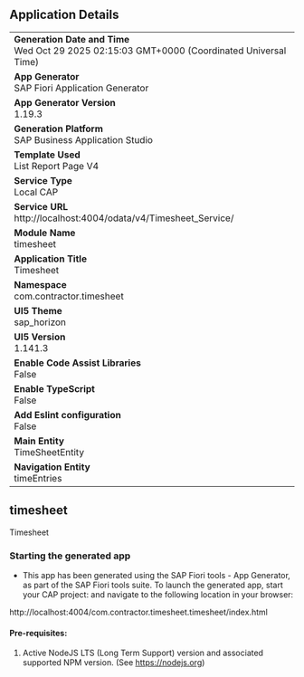 ## Application Details
|               |
| ------------- |
|**Generation Date and Time**<br>Wed Oct 29 2025 02:15:03 GMT+0000 (Coordinated Universal Time)|
|**App Generator**<br>SAP Fiori Application Generator|
|**App Generator Version**<br>1.19.3|
|**Generation Platform**<br>SAP Business Application Studio|
|**Template Used**<br>List Report Page V4|
|**Service Type**<br>Local CAP|
|**Service URL**<br>http://localhost:4004/odata/v4/Timesheet_Service/|
|**Module Name**<br>timesheet|
|**Application Title**<br>Timesheet|
|**Namespace**<br>com.contractor.timesheet|
|**UI5 Theme**<br>sap_horizon|
|**UI5 Version**<br>1.141.3|
|**Enable Code Assist Libraries**<br>False|
|**Enable TypeScript**<br>False|
|**Add Eslint configuration**<br>False|
|**Main Entity**<br>TimeSheetEntity|
|**Navigation Entity**<br>timeEntries|

## timesheet

Timesheet

### Starting the generated app

-   This app has been generated using the SAP Fiori tools - App Generator, as part of the SAP Fiori tools suite.  To launch the generated app, start your CAP project:  and navigate to the following location in your browser:

http://localhost:4004/com.contractor.timesheet.timesheet/index.html

#### Pre-requisites:

1. Active NodeJS LTS (Long Term Support) version and associated supported NPM version.  (See https://nodejs.org)


